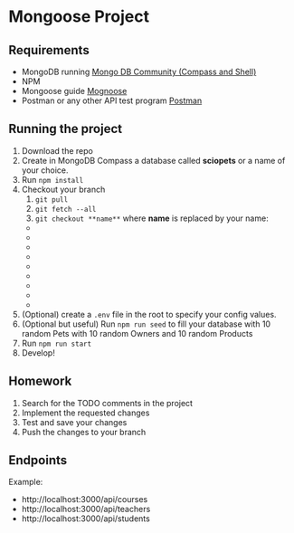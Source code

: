 # Mongoose Project

## Requirements

- MongoDB running  [Mongo DB Community (Compass and Shell)](https://www.mongodb.com/try/download/compass)
- NPM
- Mongoose guide [Mognoose](https://mongoosejs.com/docs/index.html)
- Postman or any other API test program [Postman](https://www.postman.com/downloads/)

## Running the project

1. Download the repo 
2. Create in MongoDB Compass a database called **sciopets** or a name of your choice.
3. Run `npm install`
4. Checkout your branch
    1. `git pull`
    2. `git fetch --all`
    3. `git checkout **name**`
     where **name** is replaced by your name:
    - 
    - 
    - 
    - 
    - 
    - 
    - 
    - 
    - 
5. (Optional) create a `.env` file in the root to specify your config values.
6. (Optional but useful) Run `npm run seed` to fill your database with 10 random Pets with 10 random Owners and 10 random Products
7. Run `npm run start`
8. Develop!

## Homework

1. Search for the TODO comments in the project
2. Implement the requested changes
3. Test and save your changes
4. Push the changes to your branch

## Endpoints
Example:
- http://localhost:3000/api/courses
- http://localhost:3000/api/teachers
- http://localhost:3000/api/students

